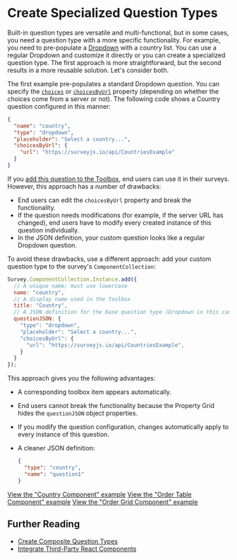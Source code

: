 # Create Specialized Question Types

Built-in question types are versatile and multi-functional, but in some cases, you need a question type with a more specific functionality. For example, you need to pre-populate a [Dropdown](/Documentation/Library?id=questiondropdownmodel) with a country list. You can use a regular Dropdown and customize it directly or you can create a specialized question type. The first approach is more straightforward, but the second results in a more reusable solution. Let's consider both. 

The first example pre-populates a standard Dropdown question. You can specify the [`choices`](/Documentation/Library?id=questiondropdownmodel#choices) or [`choicesByUrl`](/Documentation/Library?id=questiondropdownmodel#choicesByUrl) property (depending on whether the choices come from a server or not). The following code shows a Country question configured in this manner:

```json
{
  "name": "country",
  "type": "dropdown",
  "placeholder": "Select a country...",
  "choicesByUrl": {
    "url": "https://surveyjs.io/api/CountriesExample"
  }
}
```

If you [add this question to the Toolbox](/Documentation/Survey-Creator?id=toolbox#add-a-custom-toolbox-item), end users can use it in their surveys. However, this approach has a number of drawbacks:

- End users can edit the `choicesByUrl` property and break the functionality.
- If the question needs modifications (for example, if the server URL has changed), end users have to modify every created instance of this question individually.
- In the JSON definition, your custom question looks like a regular Dropdown question.

To avoid these drawbacks, use a different approach: add your custom question type to the survey's `ComponentCollection`:

```js
Survey.ComponentCollection.Instance.add({
  // A unique name; must use lowercase
  name: "country", 
  // A display name used in the Toolbox
  title: "Country", 
  // A JSON definition for the base question type (Dropdown in this case)
  questionJSON: {
    "type": "dropdown",
    "placeholder": "Select a country...",
    "choicesByUrl": {
      "url": "https://surveyjs.io/api/CountriesExample",
    }
  }
});
```

This approach gives you the following advantages:

- A corresponding toolbox item appears automatically.
- End users cannot break the functionality because the Property Grid hides the `questionJSON` object properties.
- If you modify the question configuration, changes automatically apply to every instance of this question.
- A cleaner JSON definition:

  ```json
  {
    "type": "country",
    "name": "question1"
  }
  ```

[View the "Country Component" example](/Examples/Survey-Creator?id=component-country)
[View the "Order Table Component" example](/Examples/Survey-Creator?id=component-ordertable)
[View the "Order Grid Component" example](/Examples/Survey-Creator?id=component-ordergrid)

## Further Reading

- [Create Composite Question Types](/Documentation/Survey-Creator?id=create-composite-question-types)
- [Integrate Third-Party React Components](/Documentation/Survey-Creator?id=third-party-component-integration-react)